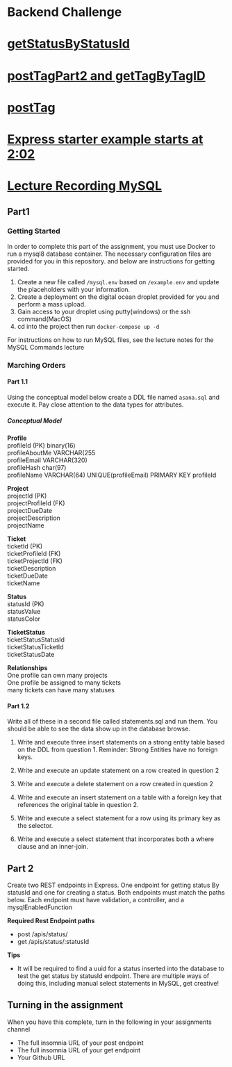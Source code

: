 # Backend Challenge
# [getStatusByStatusId](https://cnm-edu.zoom.us/rec/share/SNs52kl1luU9LqrcLMo7X-7K_O1TBT98iaY3yXmYDVBDW6HEGQ1sUPu3tg6iID4G.MwD2SiBTyYrHIZyQ)
# [postTagPart2 and getTagByTagID](https://cnm-edu.zoom.us/rec/share/UTtVSuVh6r9mRFtftlXlvc-Ou4OrDEYuFzG2fLYqBplfHU-g31gkJ4alYjefVdm6.Iw_ATfNrWaKtktK6)
# [postTag](https://cnm-edu.zoom.us/rec/share/Tu_rYySJRsrccgeP9-t_KgYUkm-ZWAj5AN_U2e7pJFIhfFYlhDwD42JHRSzJnO1X.sAONvSzvYuj8o2yw)
# [Express starter example starts at 2:02](https://cnm-edu.zoom.us/rec/share/YT1L7DXH_yXF79qaeCBHvh5Zx2X1JYq-eTWq6U6OyFT_nwXZ8HEmy8283iOfykhe.qjXyADDjbRPM2yon?startTime=1652296441000)
# [Lecture Recording MySQL](https://cnm-edu.zoom.us/rec/share/ko55_dKMbV2hpV-4Ap0SoqMoXSqcoSaOAP44QTm4VvAKDbc80PIN7wmYpxSpcVGB.LeXB_fC-vpGul4LB)

## Part1 

### Getting Started

In order to complete this part of the assignment, you must use Docker to run a mysql8 database container. The necessary configuration files are provided for you in this repository. and below are instructions for getting started.

1. Create a new file called `/mysql.env` based on `/example.env` and update the placeholders with your information.
2. Create a deployment on the digital ocean droplet provided for you and perform a mass upload.
3. Gain access to your droplet using putty(windows) or the ssh command(MacOS)
4. cd into the project then run `docker-compose up -d`

For instructions on how to run MySQL files, see the lecture notes for the MySQL Commands lecture

### Marching Orders

#### Part 1.1
Using the conceptual model below create a DDL file named `asana.sql` and execute it. Pay close attention to the data types for attributes. 

##### Conceptual Model
**Profile** \
profileId (PK)  binary(16)\
profileAboutMe VARCHAR(255\
profileEmail VARCHAR(320) \
profileHash char(97)\
profileName VARCHAR(64)
UNIQUE(profileEmail)
PRIMARY KEY profileId
    
 **Project** \
projectId (PK) \
projectProfileId (FK) \
projectDueDate \
projectDescription \
projectName 
    
 **Ticket** \
 ticketId (PK) \
 ticketProfileId (FK) \
 ticketProjectId (FK) \
 ticketDescription \
 ticketDueDate \
 ticketName

 **Status** \
statusId (PK) \
statusValue \
statusColor 

 **TicketStatus** \
ticketStatusStatusId \
ticketStatusTicketId \
ticketStatusDate 
    
**Relationships** \
One profile can own many projects \
One profile be assigned to many tickets \
many tickets can have many statuses 
    
#### Part 1.2
Write all of these in a second file called statements.sql and run them. You should be able to see the data show up in the database browse.

1. Write and execute three insert statements on a strong entity table based on the DDL from question 1. Reminder: Strong Entities have no foreign keys.

2. Write and execute an update statement on a row created in question 2

3. Write and execute a delete statement on a row created in question 2

4. Write and execute an insert statement on a table with a foreign key that references the original table in question 2.

5. Write and execute a select statement for a row using its primary key as the selector.

6. Write and execute a select statement that incorporates both a where clause and an inner-join.
 
## Part 2

Create two REST endpoints in Express. One endpoint for getting status By statusId and one for creating a status. Both endpoints must  match the paths below. Each endpoint must have validation, a controller, and a mysqlEnabledFunction

**Required Rest Endpoint paths**
* post /apis/status/
* get /apis/status/:statusId

**Tips**
- It will be required to find a uuid for a status inserted into the database to test the get status by statusId endpoint. There are multiple ways of doing this, including manual select statements in MySQL, get creative!


## Turning in the assignment
When you have this complete, turn in the following in your assignments channel
* The full insomnia URL of your post endpoint
* The full insomnia URL of your get endpoint
* Your Github URL

